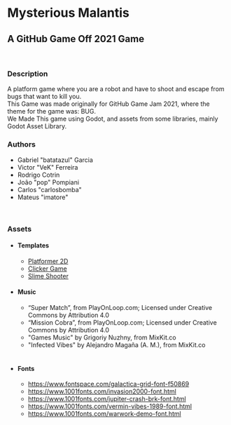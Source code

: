 # Mysterious Malantis
## A GitHub Game Off 2021 Game
<br>

### Description
A platform game where you are a robot and have to shoot and escape from bugs that want to kill you.
<br>
This Game was made originally for GitHub Game Jam 2021, where the theme for the game was: BUG.
<br>
We Made This game using Godot, and assets from some libraries, mainly Godot Asset Library.

### Authors

- Gabriel "batatazul" Garcia
- Victor "VeK" Ferreira
- Rodrigo Cotrin
- João "pop" Pompiani
- Carlos "carlosbomba"
- Mateus "imatore"
<br>



### Assets

- #### Templates
    - <a href="https://godotengine.org/asset-library/asset/120"> Platformer 2D </a>
    - <a href="https://godotengine.org/asset-library/asset/1022"> Clicker Game </a>
    - <a href = "https://godotengine.org/asset-library/asset/544"> Slime Shooter </a>

- #### Music

    - “Super Match”, from PlayOnLoop.com; Licensed under Creative Commons by Attribution 4.0
    - “Mission Cobra”, from PlayOnLoop.com; Licensed under Creative Commons by Attribution 4.0
    - "Games Music" by Grigoriy Nuzhny, from MixKit.co
    - "Infected Vibes" by Alejandro Magaña (A. M.), from MixKit.co
    <br>

- #### Fonts
    - https://www.fontspace.com/galactica-grid-font-f50869
    - https://www.1001fonts.com/invasion2000-font.html
    - https://www.1001fonts.com/jupiter-crash-brk-font.html
    - https://www.1001fonts.com/vermin-vibes-1989-font.html
    - https://www.1001fonts.com/warwork-demo-font.html
